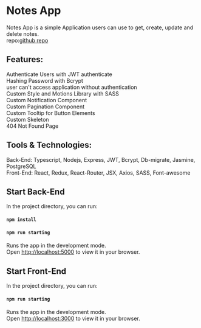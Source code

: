 # Notes App

Notes App is a simple Application users can use to get, create, update and delete notes. <br/>
repo:[github repo](https://github.com/MohamedAbsallam/notesapp.git) <br/>

## Features:
Authenticate Users with JWT authenticate <br/>
Hashing Password with Bcrypt <br/>
user can't access application without authentication <br/>
Custom Style and Motions Library with SASS <br/>
Custom Notification Component <br/>
Custom Pagination Component <br/>
Custom Tooltip for Button Elements <br/>
Custom Skeleton <br/>
404 Not Found Page <br/>

## Tools & Technologies:
Back-End: Typescript, Nodejs, Express, JWT, Bcrypt, Db-migrate, Jasmine, PostgreSQL <br/>
Front-End: React, Redux, React-Router, JSX, Axios, SASS, Font-awesome


## Start Back-End

In the project directory, you can run:
#### `npm install`
#### `npm run starting`

Runs the app in the development mode.\
Open [http://localhost:5000](http://localhost:5000) to view it in your browser.
 

## Start Front-End

In the project directory, you can run:
#### `npm run starting`

Runs the app in the development mode.\
Open [http://localhost:3000](http://localhost:3000) to view it in your browser.
